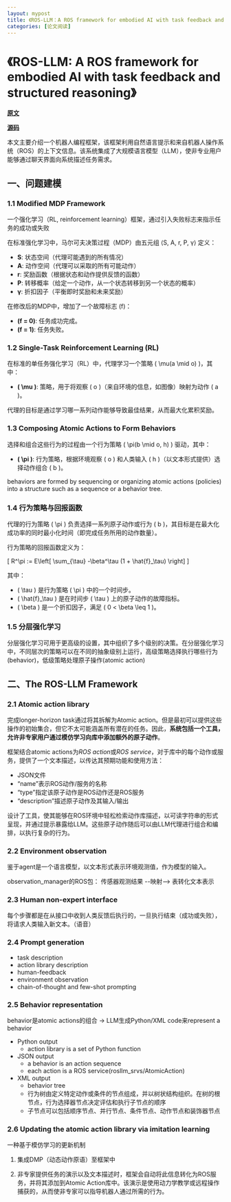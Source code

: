 ```yaml
---
layout: mypost
title: 《ROS-LLM：A ROS framework for embodied AI with task feedback and structured reasoning》
categories: [论文阅读]
---
```

# 《ROS-LLM: A ROS framework for embodied AI with task feedback and structured reasoning》

**[原文](ROS-LLM.pdf)**

**[源码](https://github.com/huawei-noah/HEBO/tree/rosllm/ROSLLM)**

本文主要介绍一个机器人编程框架，该框架利用自然语言提示和来自机器人操作系统（ROS）的上下文信息。该系统集成了大规模语言模型（LLM），使非专业用户能够通过聊天界面向系统描述任务需求。

## 一、问题建模

### 1.1 Modified MDP Framework

一个强化学习（RL, reinforcement learning）框架，通过引入失败标志来指示任务的成功或失败

在标准强化学习中，马尔可夫决策过程（MDP）由五元组 ⟨S, A, r, P, γ⟩ 定义：

- **S**: 状态空间（代理可能遇到的所有情况）
- **A**: 动作空间（代理可以采取的所有可能动作）
- **r**: 奖励函数（根据状态和动作提供反馈的函数）
- **P**: 转移概率（给定一个动作，从一个状态转移到另一个状态的概率）
- **γ**: 折扣因子（平衡即时奖励和未来奖励）

在修改后的MDP中，增加了一个故障标志 \(f\)：

- **\(f = 0\)**: 任务成功完成。
- **\(f = 1\)**: 任务失败。

### 1.2 Single-Task Reinforcement Learning (RL)

在标准的单任务强化学习（RL）中，代理学习一个策略 \( \mu(a \mid o) \)，其中：

- **\( \mu \)**: 策略，用于将观察 \( o \)（来自环境的信息，如图像）映射为动作 \( a \)。
  
代理的目标是通过学习哪一系列动作能够导致最佳结果，从而最大化累积奖励。

### 1.3 Composing Atomic Actions to Form Behaviors

选择和组合这些行为的过程由一个行为策略 \( \pi(b \mid o, h) \) 驱动，其中：

- **\( \pi \)**: 行为策略，根据环境观察 \( o \) 和人类输入 \( h \)（以文本形式提供）选择动作组合 \( b \)。

behaviors are formed by sequencing or organizing atomic actions (policies) into a structure such as a sequence or a behavior tree. 

### 1.4 行为策略与回报函数

代理的行为策略 \( \pi \) 负责选择一系列原子动作或行为 \( b \)，其目标是在最大化成功率的同时最小化时间（即完成任务所用的动作数量）。

行为策略的回报函数定义为：

\[
R^\pi := E\left[ \sum_{\tau} -\beta^\tau (1 + \hat{f}_\tau) \right]
\]

其中：

- \( \tau \) 是行为策略 \( \pi \) 中的一个时间步。
- \( \hat{f}_\tau \) 是在时间步 \( \tau \) 上的原子动作的故障指标。
- \( \beta \) 是一个折扣因子，满足 \( 0 < \beta \leq 1 \)。

### 1.5 分层强化学习

分层强化学习可用于更高级的设置，其中组织了多个级别的决策。在分层强化学习中，不同层次的策略可以在不同的抽象级别上运行，高级策略选择执行哪些行为(behavior)，低级策略处理原子操作(atomic action)

## 二、The ROS-LLM Framework

### 2.1 Atomic action library

完成longer-horizon task通过将其拆解为Atomic action。但是最初可以提供这些操作的初始集合，但它不太可能涵盖所有潜在的任务。因此，**系统包括一个工具，允许非专家用户通过模仿学习向库中添加额外的原子动作**。

框架结合atomic actions为*ROS action*或*ROS service*，对于库中的每个动作或服务，提供了一个文本描述，以传达其预期功能和使用方法：
- JSON文件
- “name”表示ROS动作/服务的名称
- “type”指定该原子动作是ROS动作还是ROS服务
- “description”描述原子动作及其输入/输出

设计了工具，使其能够在ROS环境中轻松检索动作库描述，以可读字符串的形式呈现，并通过提示暴露给LLM。这些原子动作随后可以由LLM代理进行组合和编排，以执行复杂的行为。

### 2.2 Environment observation

鉴于agent是一个语言模型，以文本形式表示环境观测值，作为模型的输入。

observation_manager的ROS包：
传感器观测结果 --映射--> 表转化文本表示

### 2.3 Human non-expert interface

每个步骤都是在从接口中收到人类反馈后执行的，一旦执行结束（成功或失败），将请求人类输入新文本。（语音）

### 2.4 Prompt generation

- task description
- action library description
- human-feedback
- environment observation
- chain-of-thought and few-shot prompting

### 2.5 Behavior representation

behavior是atomic actions的组合 -> LLM生成Python/XML code来represent a behavior

- Python output
    - action library is a set of Python function
- JSON output
    - a behavior is an action sequence
    - each action is a ROS service(rosllm_srvs/AtomicAction)
- XML output
    - behavior tree
    - 行为树由定义特定动作或条件的节点组成，并以树状结构组织。在树的根节点，行为选择器节点决定评估和执行子节点的顺序
    - 子节点可以包括顺序节点、并行节点、条件节点、动作节点和装饰器节点

### 2.6 Updating the atomic action library via imitation learning

一种基于模仿学习的更新机制

1. 集成DMP（动态动作原语）至框架中

2. 非专家提供任务的演示以及文本描述时，框架会自动将此信息转化为ROS服务，并将其添加到Atomic Action库中。该演示是使用动力学教学或远程操作捕获的，从而使非专家可以指导机器人通过所需的行为。
